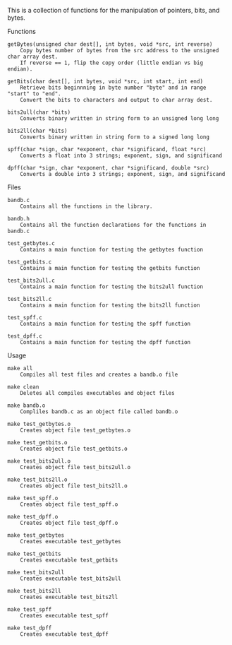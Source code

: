 This is a collection of functions for the manipulation of pointers, bits, and bytes.

Functions

    getBytes(unsigned char dest[], int bytes, void *src, int reverse)
        Copy bytes number of bytes from the src address to the unsigned char array dest.
        If reverse == 1, flip the copy order (little endian vs big endian).
        
    getBits(char dest[], int bytes, void *src, int start, int end)
        Retrieve bits beginnning in byte number "byte" and in range "start" to "end".
        Convert the bits to characters and output to char array dest.
        
    bits2ull(char *bits)
        Converts binary written in string form to an unsigned long long
        
    bits2ll(char *bits)
        Converts binary written in string form to a signed long long
        
    spff(char *sign, char *exponent, char *significand, float *src)
        Converts a float into 3 strings; exponent, sign, and significand
        
    dpff(char *sign, char *exponent, char *significand, double *src)
        Converts a double into 3 strings; exponent, sign, and significand

Files

    bandb.c
        Contains all the functions in the library.
        
    bandb.h
        Contains all the function declarations for the functions in bandb.c
        
    test_getbytes.c
        Contains a main function for testing the getbytes function
        
    test_getbits.c
        Contains a main function for testing the getbits function
        
    test_bits2ull.c
        Contains a main function for testing the bits2ull function
        
    test_bits2ll.c
        Contains a main function for testing the bits2ll function
        
    test_spff.c
        Contains a main function for testing the spff function
        
    test_dpff.c
        Contains a main function for testing the dpff function

Usage

    make all
        Compiles all test files and creates a bandb.o file
        
    make clean
        Deletes all compiles executables and object files
        
    make bandb.o
        Compliles bandb.c as an object file called bandb.o
        
    make test_getbytes.o
        Creates object file test_getbytes.o
        
    make test_getbits.o
        Creates object file test_getbits.o
        
    make test_bits2ull.o
        Creates object file test_bits2ull.o
        
    make test_bits2ll.o
        Creates object file test_bits2ll.o
        
    make test_spff.o
        Creates object file test_spff.o
        
    make test_dpff.o
        Creates object file test_dpff.o
        
    make test_getbytes
        Creates executable test_getbytes
        
    make test_getbits
        Creates executable test_getbits
        
    make test_bits2ull
        Creates executable test_bits2ull
        
    make test_bits2ll
        Creates executable test_bits2ll
        
    make test_spff
        Creates executable test_spff
        
    make test_dpff
        Creates executable test_dpff
